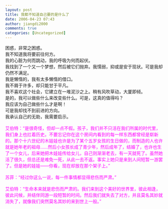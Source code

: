 ```yaml
---
layout: post
title: 我都不知道自己要的是什么了
date: 2006-04-23 07:43
author: jiangdi2000
comments: true
categories: [Uncategorized]
---
```

<div id="msgcns!C840C88DA912213B!718" class="bvMsg"><div>困惑，非常之困惑。</div>
<div>我不知道我将要前往何方。</div>
<div>我的心脏为何而跳动，我的呼吸为何而起伏。</div>
<div>我找到了一个又一个梦想，然后被它们抛弃。我懦弱，抑或是安于现状。可是我却仍然不满足。</div>
<div>我是懒惰的，我有太多懒惰的借口。</div>
<div>我不屑于许多，却只能甘于平凡。</div>
<div>我不喜欢这个社会，它建立在一堆泥沙之上。稍有风吹草动，大厦即倾。</div>
<div>是的，我可以做些什么来改变些什么。可是，这真的值得吗？</div>
<div>我应该为自己做些什么才是啊！</div>
<div>可是我却找不到前进的方向。</div>
<div>我承认自己的无助，我需要启示。</div>
<div> </div>
<div><font color="#ff00ff">艾伯特：“是很奇怪，但却一点不假。孩子，我们并不只活在我们所属的时代里，我们身上也扛着历史。不要忘记你在这个房间内看到的每一样东西都曾经是崭新的。那个十六世纪的木娃娃也许是为了某个五岁女孩的生日做的，而制造的人也许就是她年老的祖母……然后小女孩长成了青少年，然后成年了，结婚了，也许也生了一个女儿，后来她把木娃娃传给女儿，自己则渐渐老去，有一天就死了。虽然她活了很久，但总还是难免一死，从此一去不返。事实上她只是来到人间短暂一游罢了。但是她的娃娃——你看，现在却放在那个架子上。”</font></div>
<div><font color="#ff00ff"></font> </div>
<div><font color="#ff00ff">苏菲：“经过你这么一说，每一件事情都显得悲伤而严肃。”</font></div>
<div><font color="#ff00ff"></font> </div>
<div><font color="#ff00ff">艾伯特：“生命本来就是悲伤而严肃的。我们来到这个美好的世界里，彼此相逢，彼此问候，并结伴同游一段短暂的时间。然后我们就失去了对方，并且莫名其妙就消失了，就像我们突然莫名其妙的来到世上一般。” </font></div>
<div> </div></div>
